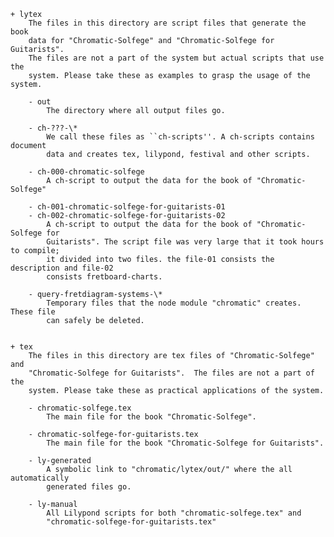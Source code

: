 
	+ lytex
		The files in this directory are script files that generate the book
		data for "Chromatic-Solfege" and "Chromatic-Solfege for Guitarists".
		The files are not a part of the system but actual scripts that use the
		system. Please take these as examples to grasp the usage of the system.
		
		- out
			The directory where all output files go. 

		- ch-???-\*
			We call these files as ``ch-scripts''. A ch-scripts contains document
			data and creates tex, lilypond, festival and other scripts.

		- ch-000-chromatic-solfege
			A ch-script to output the data for the book of "Chromatic-Solfege"

		- ch-001-chromatic-solfege-for-guitarists-01
		- ch-002-chromatic-solfege-for-guitarists-02
			A ch-script to output the data for the book of "Chromatic-Solfege for
			Guitarists". The script file was very large that it took hours to compile;
			it divided into two files. the file-01 consists the description and file-02
			consists fretboard-charts.

		- query-fretdiagram-systems-\*
			Temporary files that the node module "chromatic" creates. These file
			can safely be deleted.


	+ tex
		The files in this directory are tex files of "Chromatic-Solfege" and
		"Chromatic-Solfege for Guitarists".  The files are not a part of the
		system. Please take these as practical applications of the system.

		- chromatic-solfege.tex
			The main file for the book "Chromatic-Solfege".

		- chromatic-solfege-for-guitarists.tex
			The main file for the book "Chromatic-Solfege for Guitarists".
		
		- ly-generated
			A symbolic link to "chromatic/lytex/out/" where the all automatically
			generated files go.

		- ly-manual
			All Lilypond scripts for both "chromatic-solfege.tex" and
			"chromatic-solfege-for-guitarists.tex"
